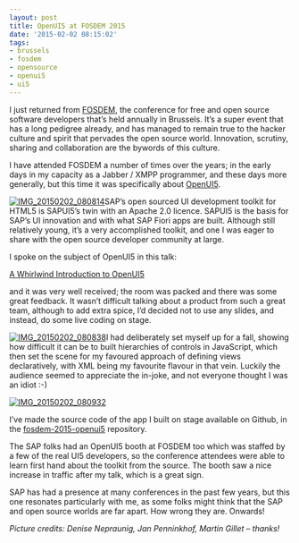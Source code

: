 ```yaml
---
layout: post
title: OpenUI5 at FOSDEM 2015
date: '2015-02-02 08:15:02'
tags:
- brussels
- fosdem
- opensource
- openui5
- ui5
---
```



I just returned from [FOSDEM](http://fosdem.org), the conference for free and open source software developers that’s held annually in Brussels. It’s a super event that has a long pedigree already, and has managed to remain true to the hacker culture and spirit that pervades the open source world. Innovation, scrutiny, sharing and collaboration are the bywords of this culture.

I have attended FOSDEM a number of times over the years; in the early days in my capacity as a Jabber / XMPP programmer, and these days more generally, but this time it was specifically about [OpenUI5](http://openui5.org).

[![IMG_20150202_080814](http://pipetree.com/qmacro/blog/wp-content/uploads/2015/02/IMG_20150202_080814-300x222.jpg)](http://pipetree.com/qmacro/blog/wp-content/uploads/2015/02/IMG_20150202_080814.jpg)SAP’s open sourced UI development toolkit for HTML5 is SAPUI5’s twin with an Apache 2.0 licence. SAPUI5 is the basis for SAP’s UI innovation and with what SAP Fiori apps are built. Although still relatively young, it’s a very accomplished toolkit, and one I was eager to share with the open source developer community at large.

I spoke on the subject of OpenUI5 in this talk:

[A Whirlwind Introduction to OpenUI5](http://lanyrd.com/2015/fosdem/sdhcrp/)

and it was very well received; the room was packed and there was some great feedback. It wasn’t difficult talking about a product from such a great team, although to add extra spice, I’d decided not to use any slides, and instead, do some live coding on stage.

[![IMG_20150202_080838](http://pipetree.com/qmacro/blog/wp-content/uploads/2015/02/IMG_20150202_080838-300x225.jpg)](http://pipetree.com/qmacro/blog/wp-content/uploads/2015/02/IMG_20150202_080838.jpg)I had deliberately set myself up for a fall, showing how difficult it can be to built hierarchies of controls in JavaScript, which then set the scene for my favoured approach of defining views declaratively, with XML being my favourite flavour in that vein. Luckily the audience seemed to appreciate the in-joke, and not everyone thought I was an idiot :-)

[![IMG_20150202_080932](http://pipetree.com/qmacro/blog/wp-content/uploads/2015/02/IMG_20150202_080932-300x88.jpg)](http://pipetree.com/qmacro/blog/wp-content/uploads/2015/02/IMG_20150202_080932.jpg)

I’ve made the source code of the app I built on stage available on Github, in the [fosdem-2015-openui5](https://github.com/qmacro/fosdem-2015-openui5) repository.

The SAP folks had an OpenUI5 booth at FOSDEM too which was staffed by a few of the real UI5 developers, so the conference attendees were able to learn first hand about the toolkit from the source. The booth saw a nice increase in traffic after my talk, which is a great sign.

SAP has had a presence at many conferences in the past few years, but this one resonates particularly with me, as some folks might think that the SAP and open source worlds are far apart. How wrong they are. Onwards!

*Picture credits: Denise Nepraunig, Jan Penninkhof, Martin Gillet – thanks!*


